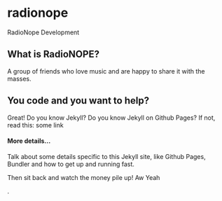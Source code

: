 # radionope

RadioNope Development

## What is RadioNOPE?

A group of friends who love music and are happy to share it with the masses.

## You code and you want to help?

Great! Do you know Jekyll? Do you know Jekyll on Github Pages? If not, read this: some link

#### More details...

Talk about some details specific to this Jekyll site, like Github Pages, Bundler and how to get up and running fast.

Then sit back and watch the money pile up! Aw Yeah

.
